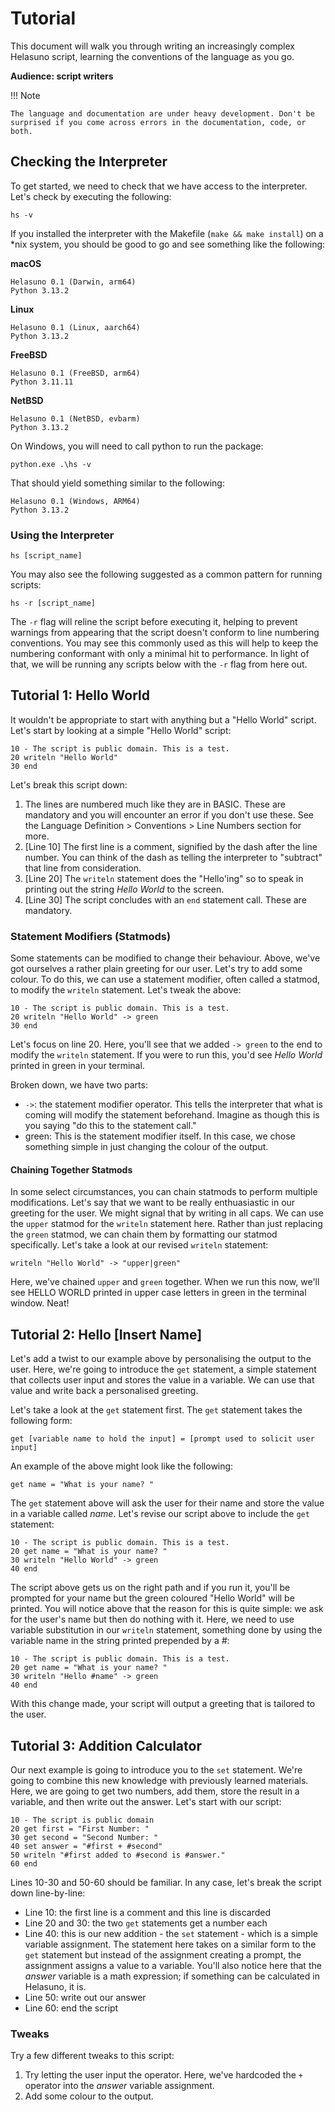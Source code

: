 # Tutorial
This document will walk you through writing an increasingly complex Helasuno script, learning the conventions of the language as you go.

**Audience: script writers**

!!! Note

    The language and documentation are under heavy development. Don't be surprised if you come across errors in the documentation, code, or both.

## Checking the Interpreter
To get started, we need to check that we have access to the interpreter. Let's check by executing the following:

    hs -v

If you installed the interpreter with the Makefile (`make && make install`) on a *nix system, you should be good to go and see something like the following:

**macOS**

    Helasuno 0.1 (Darwin, arm64)
    Python 3.13.2

**Linux**

    Helasuno 0.1 (Linux, aarch64)
    Python 3.13.2


**FreeBSD**

    Helasuno 0.1 (FreeBSD, arm64)
    Python 3.11.11

**NetBSD**

    Helasuno 0.1 (NetBSD, evbarm)
    Python 3.13.2



On Windows, you will need to call python to run the package:

    python.exe .\hs -v

That should yield something similar to the following:

    Helasuno 0.1 (Windows, ARM64)
    Python 3.13.2


### Using the Interpreter

    hs [script_name]

You may also see the following suggested as a common pattern for running scripts:

    hs -r [script_name]

The `-r` flag will reline the script before executing it, helping to prevent warnings from appearing that the script doesn't conform to line numbering conventions. You may see this commonly used as this will help to keep the numbering conformant with only a minimal hit to performance. In light of that, we will be running any scripts below with the `-r` flag from here out.


## Tutorial 1: Hello World
It wouldn't be appropriate to start with anything but a "Hello World" script. Let's start by looking at a simple "Hello World" script:

    10 - The script is public domain. This is a test.
    20 writeln "Hello World"
    30 end

Let's break this script down:
1. The lines are numbered much like they are in BASIC. These are mandatory and you will encounter an error if you don't use these. See the Language Definition > Conventions > Line Numbers section for more.
2. [Line 10] The first line is a comment, signified by the dash after the line number. You can think of the dash as telling the interpreter to "subtract" that line from consideration.
3. [Line 20] The `writeln` statement does the "Hello'ing" so to speak in printing out the string *Hello World* to the screen.
4. [Line 30] The script concludes with an `end` statement call. These are mandatory.

### Statement Modifiers (Statmods)
Some statements can be modified to change their behaviour. Above, we've got ourselves a rather plain greeting for our user. Let's try to add some colour. To do this, we can use a statement modifier, often called a statmod, to modify the `writeln` statement. Let's tweak the above:

    10 - The script is public domain. This is a test.
    20 writeln "Hello World" -> green
    30 end

Let's focus on line 20. Here, you'll see that we added `-> green` to the end to modify the `writeln` statement. If you were to run this, you'd see *Hello World* printed in green in your terminal.

Broken down, we have two parts:
* `->`: the statement modifier operator. This tells the interpreter that what is coming will modify the statement beforehand. Imagine as though this is you saying "do this to the statement call."
* green: This is the statement modifier itself. In this case, we chose something simple in just changing the colour of the output.

#### Chaining Together Statmods
In some select circumstances, you can chain statmods to perform multiple modifications. Let's say that we want to be really enthuasiastic in our greeting for the user. We might signal that by writing in all caps. We can use the `upper` statmod for the `writeln` statement here. Rather than just replacing the `green` statmod, we can chain them by formatting our statmod specifically. Let's take a look at our revised `writeln` statement:

    writeln "Hello World" -> "upper|green"

Here, we've chained `upper` and `green` together. When we run this now, we'll see HELLO WORLD printed in upper case letters in green in the terminal window. Neat!


## Tutorial 2: Hello [Insert Name]
Let's add a twist to our example above by personalising the output to the user. Here, we're going to introduce the `get` statement, a simple statement that collects user input and stores the value in a variable. We can use that value and write back a personalised greeting.

Let's take a look at the `get` statement first. The `get` statement takes the following form:

    get [variable name to hold the input] = [prompt used to solicit user input]

An example of the above might look like the following:

    get name = "What is your name? "

The `get` statement above will ask the user for their name and store the value in a variable called *name*. Let's revise our script above to include the `get` statement:

    10 - The script is public domain. This is a test.
    20 get name = "What is your name? "
    30 writeln "Hello World" -> green
    40 end

The script above gets us on the right path and if you run it, you'll be prompted for your name but the green coloured "Hello World" will be printed. You will notice above that the reason for this is quite simple: we ask for the user's name but then do nothing with it. Here, we need to use variable substitution in our `writeln` statement, something done by using the variable name in the string printed prepended by a *#*:

    10 - The script is public domain. This is a test.
    20 get name = "What is your name? "
    30 writeln "Hello #name" -> green
    40 end

With this change made, your script will output a greeting that is tailored to the user.


## Tutorial 3: Addition Calculator
Our next example is going to introduce you to the `set` statement. We're going to combine this new knowledge with previously learned materials. Here, we are going to get two numbers, add them, store the result in a variable, and then write out the answer. Let's start with our script:

    10 - The script is public domain
    20 get first = "First Number: "
    30 get second = "Second Number: "
    40 set answer = "#first + #second"
    50 writeln "#first added to #second is #answer."
    60 end

Lines 10-30 and 50-60 should be familiar. In any case, let's break the script down line-by-line:

- Line 10: the first line is a comment and this line is discarded
- Line 20 and 30: the two `get` statements get a number each
- Line 40: this is our new addition - the `set` statement - which is a simple variable assignment. The statement here takes on a similar form to the `get` statement but instead of the assignment creating a prompt, the assignment assigns a value to a variable. You'll also notice here that the *answer* variable is a math expression; if something can be calculated in Helasuno, it is.
- Line 50: write out our answer
- Line 60: end the script

### Tweaks
Try a few different tweaks to this script:

1. Try letting the user input the operator. Here, we've hardcoded the `+` operator into the *answer* variable assignment.
2. Add some colour to the output.